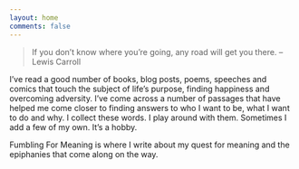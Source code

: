 ```yaml
---
layout: home
comments: false
---
```



> If you don’t know where you’re going, any road will get you there. – Lewis Carroll

I’ve read a good number of books, blog posts, poems, speeches and comics that touch the subject of life’s purpose, finding happiness and overcoming adversity. I’ve come across a number of passages that have helped me come closer to finding answers to who I want to be, what I want to do and why. I collect these words. I play around with them. Sometimes I add a few of my own. It’s a hobby.

Fumbling For Meaning is where I write about my quest for meaning and the epiphanies that come along on the way.
